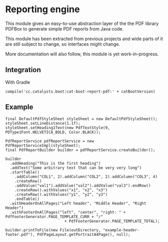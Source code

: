 # Reporting engine

This module gives an easy-to-use abstraction layer of the the PDF library PDFBox to generate simple PDF reports
from Java code.

This module has been extracted from previous projects and wide parts of it are still subject to change, so
interfaces might change.

More documentation will also follow, this module is yet work-in-progress.

## Integration

With Gradle

```
compile('cc.catalysts.boot:cat-boot-report-pdf:' + catBootVersion)
```

## Example

```
final DefaultPdfStyleSheet styleSheet = new DefaultPdfStyleSheet();
styleSheet.setLineDistance(1.1f);
styleSheet.setHeading1Text(new PdfTextStyle(9, PDType1Font.HELVETICA_BOLD, Color.BLACK));

PdfReportService pdfReportService = new PdfReportServiceImpl(styleSheet);
final PdfReportBuilder builder = pdfReportService.createBuilder();

builder
  .addHeading("This is the first heading")
  .addText("Some arbitrary text that can be very very long")
  .startTable()
    .addColumn("COL1", 2).addColumn("COL2", 2).addColumn("COL3", 4)
    .createRow()
    .addValue("val1").addValue("val2").addValue("val3").endRow()
    .createRow().withValues("x1", "x2", "x3")
    .createRow().withValues("y1", "y2", "y3")
    .endTable()
  .withHeaderOnAllPages("Left header", "Middle Header", "Right Header")
  .withFooterOnAllPages("left", "center", "right: " + PdfFooterGenerator.PAGE_TEMPLATE_CURR + "/"
                          + PdfFooterGenerator.PAGE_TEMPLATE_TOTAL);

builder.printToFile(new File(outDirectory, "example-header-footer.pdf"), PdfPageLayout.getPortraitA4Page(), null);
```